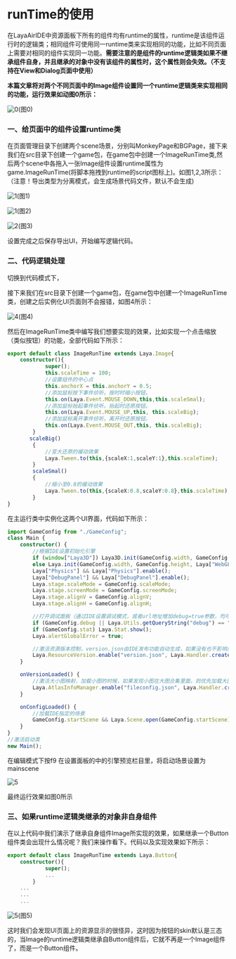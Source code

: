 # runTime的使用

在LayaAirIDE中资源面板下所有的组件均有runtime的属性，runtime是该组件运行时的逻辑类；相同组件可使用同一runtime类来实现相同的功能，比如不同页面上需要对相同的组件实现同一功能。**需要注意的是组件的runtime逻辑类如果不继承组件自身，并且继承的对象中没有该组件的属性时，这个属性则会失效。（不支持在View和Dialog页面中使用）**


**本篇文章将对两个不同页面中的Image组件设置同一个runtime逻辑类来实现相同的功能，运行效果如动图0所示：**

![0](img\0.gif)(图0)

### 一、给页面中的组件设置runtime类

在页面管理目录下创建两个scene场景，分别叫MonkeyPage和BGPage，接下来我们在src目录下创建一个game包，在game包中创建一个ImageRunTime类,然后两个scene中各拖入一张Image组件设置runtime属性为game.ImageRunTime(将脚本拖拽到runtime的script图标上)。如图1,2,3所示： （注意！导出类型为分离模式，会生成场景代码文件，默认不会生成)

![1](img\ide1.png)(图1)

![1](img\ide3.png)(图2)

![2](img\ide2.png)(图3)

设置完成之后保存导出UI，开始编写逻辑代码。



### 二、代码逻辑处理

切换到代码模式下，

接下来我们在src目录下创建一个game包，在game包中创建一个ImageRunTime类，创建之后实例化UI页面则不会报错，如图4所示：

![4](img\4.png)(图4)

然后在ImageRunTime类中编写我们想要实现的效果，比如实现一个点击缩放（类似按钮）的功能，全部代码如下所示：

```typescript
export default class ImageRunTime extends Laya.Image{
	constructor(){
			super();
			this.scaleTime = 100;
			//设置组件的中心点
			this.anchorX = this.anchorY = 0.5;
			//添加鼠标按下事件侦听。按时时缩小按钮。
			this.on(Laya.Event.MOUSE_DOWN,this,this.scaleSmal);
			//添加鼠标抬起事件侦听。抬起时还原按钮。
			this.on(Laya.Event.MOUSE_UP,this, this.scaleBig);
			//添加鼠标离开事件侦听。离开时还原按钮。
			this.on(Laya.Event.MOUSE_OUT,this, this.scaleBig);
		}
       scaleBig()
        {		
            //变大还原的缓动效果
            Laya.Tween.to(this,{scaleX:1,scaleY:1},this.scaleTime);
        }
        scaleSmal()
        {	
            //缩小至0.8的缓动效果
            Laya.Tween.to(this,{scaleX:0.8,scaleY:0.8},this.scaleTime);
        }
}
```

在主运行类中实例化这两个UI界面，代码如下所示：

```typescript
import GameConfig from "./GameConfig";
class Main {
	constructor() {
		//根据IDE设置初始化引擎		
		if (window["Laya3D"]) Laya3D.init(GameConfig.width, GameConfig.height);
		else Laya.init(GameConfig.width, GameConfig.height, Laya["WebGL"]);
		Laya["Physics"] && Laya["Physics"].enable();
		Laya["DebugPanel"] && Laya["DebugPanel"].enable();
		Laya.stage.scaleMode = GameConfig.scaleMode;
		Laya.stage.screenMode = GameConfig.screenMode;
		Laya.stage.alignV = GameConfig.alignV;
		Laya.stage.alignH = GameConfig.alignH;

		//打开调试面板（通过IDE设置调试模式，或者url地址增加debug=true参数，均可打开调试面板）
		if (GameConfig.debug || Laya.Utils.getQueryString("debug") == "true") Laya.enableDebugPanel();
		if (GameConfig.stat) Laya.Stat.show();
		Laya.alertGlobalError = true;

		//激活资源版本控制，version.json由IDE发布功能自动生成，如果没有也不影响后续流程
		Laya.ResourceVersion.enable("version.json", Laya.Handler.create(this, this.onVersionLoaded), Laya.ResourceVersion.FILENAME_VERSION);
	}

	onVersionLoaded() {
		//激活大小图映射，加载小图的时候，如果发现小图在大图合集里面，则优先加载大图合集，而不是小图
		Laya.AtlasInfoManager.enable("fileconfig.json", Laya.Handler.create(this, this.onConfigLoaded));
	}

	onConfigLoaded() {
		//加载IDE指定的场景
		GameConfig.startScene && Laya.Scene.open(GameConfig.startScene);
	}
}
//激活启动类
new Main();

```

在编辑模式下按f9 在设置面板的中的引擎预览栏目里，将启动场景设置为mainscene

![5](img\ide5.png) 

最终运行效果如图0所示



### 三、如果runtime逻辑类继承的对象非自身组件

在以上代码中我们演示了继承自身组件Image所实现的效果，如果继承一个Button组件类会出现什么情况呢？我们来操作看下。代码以及实现效果如下所示：

```typescript
export default class ImageRunTime extends Laya.Button{
	constructor(){
			super();
			...
		}
	...
	...
	...
```

![5](img\5.gif)(图5)

这时我们会发现UI页面上的资源显示的很怪异，这时因为按钮的skin默认是三态的，当Image的runtime逻辑类继承自Button组件后，它就不再是一个Image组件了，而是一个Button组件。